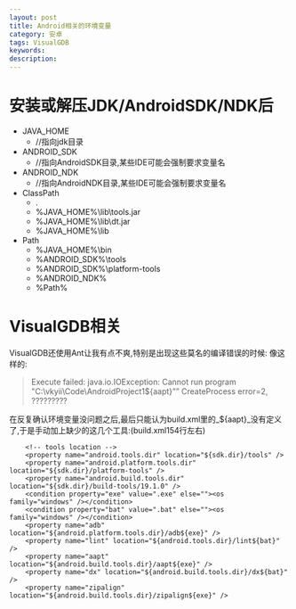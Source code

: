 ```yaml
---
layout: post
title: Android相关的环境变量
category: 安卓
tags: VisualGDB
keywords: 
description: 
---
```


# 安装或解压JDK/AndroidSDK/NDK后
* JAVA\_HOME
	* //指向jdk目录
* ANDROID\_SDK
	* //指向AndroidSDK目录,某些IDE可能会强制要求变量名
* ANDROID\_NDK
	* //指向AndroidNDK目录,某些IDE可能会强制要求变量名
* ClassPath
	* .
	* %JAVA\_HOME%\\lib\\tools.jar
	* %JAVA\_HOME%\\lib\\dt.jar
	* %JAVA\_HOME%\\lib
* Path
	* %JAVA\_HOME%\\bin
	* %ANDROID\_SDK%\\tools
	* %ANDROID\_SDK%\\platform-tools
	* %ANDROID\_NDK%
	* %Path%

# VisualGDB相关
VisualGDB还使用Ant让我有点不爽,特别是出现这些莫名的编译错误的时候:
像这样的:
> Execute failed: java.io.IOException: Cannot run program "C:\vkyii\Code\AndroidProject1\${aapt}”” CreateProcess error=2, ?????????

在反复确认环境变量没问题之后,最后只能认为build.xml里的\_${aapt}\_没有定义了,于是手动加上缺少的这几个工具:(build.xml154行左右)

	    <!-- tools location -->
	    <property name="android.tools.dir" location="${sdk.dir}/tools" />
	    <property name="android.platform.tools.dir" location="${sdk.dir}/platform-tools" />
	    <property name="android.build.tools.dir" location="${sdk.dir}/build-tools/19.1.0" />
	    <condition property="exe" value=".exe" else=""><os family="windows" /></condition>
	    <condition property="bat" value=".bat" else=""><os family="windows" /></condition>
	    <property name="adb" location="${android.platform.tools.dir}/adb${exe}" />
	    <property name="lint" location="${android.tools.dir}/lint${bat}" />
	    <property name="aapt" location="${android.build.tools.dir}/aapt${exe}" />
	    <property name="dx" location="${android.build.tools.dir}/dx${bat}" />
	    <property name="zipalign" location="${android.build.tools.dir}/zipalign${exe}" />